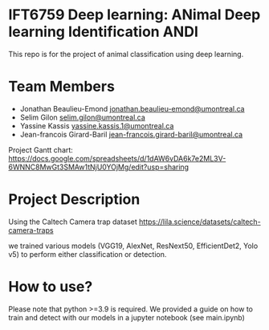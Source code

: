 # IFT6759 Deep learning:  ANimal Deep learning Identification ANDI
This repo is for the project of animal classification using deep learning. 

# Team Members
- Jonathan Beaulieu-Emond jonathan.beaulieu-emond@umontreal.ca
- Selim Gilon selim.gilon@umontreal.ca
- Yassine Kassis yassine.kassis.1@umontreal.ca
- Jean-francois Girard-Baril jean-francois.girard-baril@umontreal.ca

Project Gantt chart: https://docs.google.com/spreadsheets/d/1dAW6vDA6k7e2ML3V-6WNNC8MwGt3SMAw1tNjU0YOjMg/edit?usp=sharing

# Project Description

Using the Caltech Camera trap dataset
https://lila.science/datasets/caltech-camera-traps

we trained various models (VGG19, AlexNet, ResNext50, EfficientDet2, Yolo v5)
to perform either classification or detection.

# How to use?
 Please note that python >=3.9 is required.
 We provided a guide on how to train and detect with our models in a jupyter notebook (see main.ipynb)

